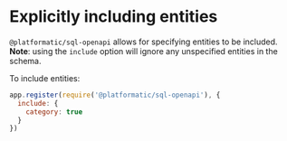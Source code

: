 # Explicitly including entities

`@platformatic/sql-openapi` allows for specifying entities to be included. **Note**:
using the `include` option will ignore any unspecified entities in the schema.

To include entities:

```javascript
app.register(require('@platformatic/sql-openapi'), {
  include: {
    category: true
  }
})
```
